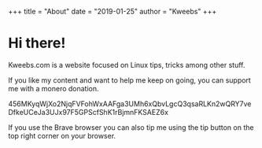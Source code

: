 +++
title = "About"
date = "2019-01-25"
author = "Kweebs"
+++

# Hi there!

Kweebs.com is a website focused on Linux tips, tricks among other stuff.



If you like my content and want to help me keep on going, you can support me with a monero donation.

456MKyqWjXo2NjqFVFohWxAAFga3UMh6xQbvLgcQ3qsaRLKn2wQRY7veDfkeUCeJa3UJx97F5GPScfShK1rBjmnFKSAEZ6x 

If you use the Brave browser you can also tip me using the tip button on the top right corner on your browser.
